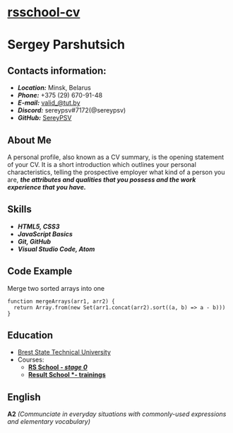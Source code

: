 # **[rsschool-cv](https://sereypsv.github.io/rsschool-cv/)**

# **Sergey Parshutsich**

## **Contacts information:**
- ***Location:*** Minsk, Belarus
- ***Phone:*** +375 (29) 670-91-48
- ***E-mail:*** valid_@tut.by
- ***Discord:*** sereypsv#7172(@sereypsv)
- ***GitHub:*** [SereyPSV](https://github.com/sereypsv)


## **About Me**
A personal profile, also known as a CV summary, is the opening statement of your CV. It is a short introduction which outlines your personal characteristics, telling the prospective employer what kind of a person you are, ***the attributes and qualities that you possess and the work experience that you have.***


## **Skills**
- ***HTML5, CSS3***
- ***JavaScript Basics***
- ***Git, GitHub***
- ***Visual Studio Code, Atom***


## **Code Example**
Merge two sorted arrays into one
```
function mergeArrays(arr1, arr2) {
  return Array.from(new Set(arr1.concat(arr2).sort((a, b) => a - b)))
}
```

## **Education**
- [Brest State Technical University](https://www.bstu.by/)
- Courses:
  - **[RS School *- stage 0*](https://rs.school/)**
  - **[Result School *- trainings](https://result.school/)**

## **English**
**A2** *(Communciate in everyday situations with commonly-used expressions and elementary vocabulary)*